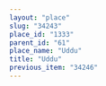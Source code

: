 ```yaml
---
layout: "place"
slug: "34243"
place_id: "1333"
parent_id: "61"
place_name: "Uddu"
title: "Uddu"
previous_item: "34246"
---
```

